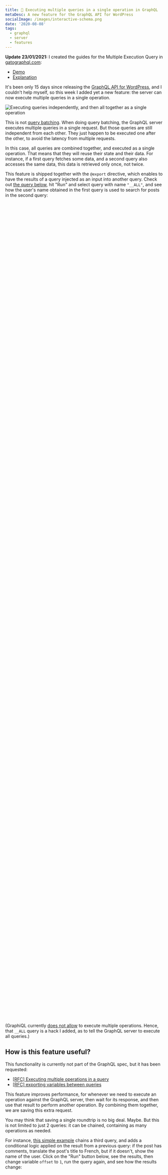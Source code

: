 ```yaml
---
title: 🚀 Executing multiple queries in a single operation in GraphQL
metaDesc: A new feature for the GraphQL API for WordPress
socialImage: /images/interactive-schema.png
date: '2020-08-08'
tags:
  - graphql
  - server
  - features
---
```


**Update 23/01/2021:** I created the guides for the Multiple Execution Query in [gatographql.com](https://gatographql.com):

- [Demo](https://gatographql.com/guides/forward/multiple-query-execution/)
- [Explanation](https://gatographql.com/guides/optin/executing-multiple-queries-concurrently/)

It's been only 15 days since releasing the [GraphQL API for WordPress](https://github.com/GatoGraphQL/GatoGraphQL/tree/master/layers/GatoGraphQLForWP/plugins/gatographql), and I couldn't help myself, so this week I added yet a new feature: the server can now execute multiple queries in a single operation.

![Executing queries independently, and then all together as a single operation](/images/executing-multiple-queries.gif "Executing queries independently, and then all together as a single operation")

This is not [query batching](https://www.apollographql.com/blog/query-batching-in-apollo-63acfd859862/). When doing query batching, the GraphQL server executes multiple queries in a single request. But those queries are still independent from each other. They just happen to be executed one after the other, to avoid the latency from multiple requests.

In this case, all queries are combined together, and executed as a single operation. That means that they will reuse their state and their data. For instance, if a first query fetches some data, and a second query also accesses the same data, this data is retrieved only once, not twice.

This feature is shipped together with the `@export` directive, which enables to have the results of a query injected as an input into another query. Check out <a href="https://newapi.getpop.org/graphiql/?query=%23%20Run%20this%20query%20to%20execute%20all%20other%20queries%2C%20together%0Aquery%20__ALL%20%7B%20id%20%7D%0A%0A%23%20Export%20the%20user%27s%20name%0Aquery%20GetUserName%20%7B%0A%20%20user(id%3A1)%20%7B%0A%20%20%20%20name%20%40export(as%3A%20%22_search%22)%0A%20%20%7D%0A%7D%0A%0A%23%20Search%20for%20posts%20with%20the%20user%27s%20name%20from%20the%20previous%20query%0Aquery%20SearchPosts(%24_search%3A%20String%20%3D%20%22%22)%20%7B%0A%20%20posts(searchfor%3A%20%24_search)%20%7B%0A%20%20%20%20title%0A%20%20%7D%0A%7D&operationName=__ALL">the query below</a>, hit "Run" and select query with name `"__ALL"`, and see how the user's name obtained in the first query is used to search for posts in the second query:

<link href="https://unpkg.com/graphiql/graphiql.min.css" rel="stylesheet" />

<div id="graphiql-first" style="height: 65vh; padding-top: 0; margin-top: 1rem;" class="video-player"></div>

(GraphiQL currently [does not allow](https://github.com/graphql/graphiql/issues/1635) to execute multiple operations. Hence, that `__ALL` query is a hack I added, as to tell the GraphQL server to execute all queries.)

## How is this feature useful?

This functionality is currently not part of the GraphQL spec, but it has been requested:

- [[RFC] Executing multiple operations in a query](https://github.com/graphql/graphql-spec/issues/375)
- [[RFC] exporting variables between queries](https://github.com/graphql/graphql-spec/issues/377)

This feature improves performance, for whenever we need to execute an operation against the GraphQL server, then wait for its response, and then use that result to perform another operation. By combining them together, we are saving this extra request.

You may think that saving a single roundtrip is no big deal. Maybe. But this is not limited to just 2 queries: it can be chained, containing as many operations as needed.

For instance, <a href="https://newapi.getpop.org/graphiql/?query=%23%20Run%20this%20query%20to%20execute%20all%20other%20queries%2C%20together%0Aquery%20__ALL%20%7B%20id%20%7D%0A%0A%23%20Export%20the%20user%27s%20name%0Aquery%20GetUserName()%20%7B%0A%20%20user(id%3A%201)%20%7B%0A%20%20%20%20name%20%40export(as%3A%20%22_search%22)%0A%20%20%7D%0A%7D%0A%0A%23%20Search%20for%20posts%20with%20the%20user%27s%20name%20from%20the%20previous%20query%0Aquery%20SearchPosts(%24offset%3AInt%20%3D%200%2C%20%24_search%3A%20String%20%3D%20%22%22)%20%7B%0A%20%20posts(searchfor%3A%20%24_search%2C%20limit%3A%201%2C%20offset%3A%20%24offset)%20%7B%0A%20%20%20%20title%20%40export(as%3A%20%22_postTitles%22)%0A%20%20%20%20hasComments%20%40export(as%3A%20%22_postHasComments%22)%0A%20%20%7D%0A%7D%0A%0A%23%20Translate%20post%20titles%2C%20or%20show%20user%20ID%20if%20not%0Aquery%20TranslatePosts(%24_postTitles%3A%20%5BString%5D%20%3D%20%5B%5D%2C%20%24_postHasComments%3A%20Boolean!%20%3D%20false)%20%7B%0A%20%20translatedTitle%3A%20echoVar(variable%3A%20%24_postTitles)%20%40include(if%3A%24_postHasComments)%20%40translate(from%3A%22en%22%2C%20to%3A%22fr%22)%0A%20%20noTitleForUser%3A%20echoVar(variable%3A%20%24_search)%20%40skip(if%3A%24_postHasComments)%0A%7D&operationName=__ALL&variables=%7B%0A%20%20%22offset%22%3A%200%0A%7D">this simple example</a> chains a third query, and adds a conditional logic applied on the result from a previous query: if the post has comments, translate the post's title to French, but if it doesn't, show the name of the user. Click on the "Run" button below, see the results, then change variable `offset` to `1`, run the query again, and see how the results change:

<div id="graphiql-second" style="height: 65vh; padding-top: 0; margin-top: 1rem;" class="video-player"></div>

## GraphQL as a (meta-)scripting language

As we've seen, we could attempt to use GraphQL to execute scripts, including conditional statements and even loops.

[GraphQL by PoP](https://graphql-by-pop.com), which is the GraphQL engine over which the GraphQL API for WordPress is based, is a few steps ahead in providing a language to manipulate the operations performed on the query graph.

For instance, I have implemented a query which allows to send a newsletter to multiple users, fetching the content of the latest blog post and translating it to each person's language, all in a single operation!

Check the query below, which is using the [PoP Query Language](https://graphql-by-pop.com/docs/extended/pql.html), an alternative to the GraphQL Query Language:

```javascript
/?
postId=1&
query=
  post($postId)@post.
    content|
    date(d/m/Y)@date,
  getJSON("https://newapi.getpop.org/wp-json/newsletter/v1/subscriptions")@userList|
  arrayUnique(
    extract(
      getSelfProp(%self%, userList),
      lang
    )
  )@userLangs|
  extract(
    getSelfProp(%self%, userList),
    email
  )@userEmails|
  arrayFill(
    getJSON(
      sprintf(
        "https://newapi.getpop.org/users/api/rest/?query=name|email%26emails[]=%s",
        [arrayJoin(
          getSelfProp(%self%, userEmails),
          "%26emails[]="
        )]
      )
    ),
    getSelfProp(%self%, userList),
    email
  )@userData;

  post($postId)@post<
    copyRelationalResults(
      [content, date],
      [postContent, postDate]
    )
  >;

  getSelfProp(%self%, postContent)@postContent<
    translate(
      from: en,
      to: arrayDiff([
        getSelfProp(%self%, userLangs),
        [en]
      ])
    ),
    renameProperty(postContent-en)
  >|
  getSelfProp(%self%, userData)@userPostData<
    forEach<
      applyFunction(
        function: arrayAddItem(
          array: [],
          value: ""
        ),
        addArguments: [
          key: postContent,
          array: %value%,
          value: getSelfProp(
            %self%,
            sprintf(
              postContent-%s,
              [extract(%value%, lang)]
            )
          )
        ]
      ),
      applyFunction(
        function: arrayAddItem(
          array: [],
          value: ""
        ),
        addArguments: [
          key: header,
          array: %value%,
          value: sprintf(
            string: "<p>Hi %s, we published this post on %s, enjoy!</p>",
            values: [
              extract(%value%, name),
              getSelfProp(%self%, postDate)
            ]
          )
        ]
      )
    >
  >;

  getSelfProp(%self%, userPostData)@translatedUserPostProps<
    forEach(
      if: not(
        equals(
          extract(%value%, lang),
          en
        )
      )
    )<
      advancePointerInArray(
        path: header,
        appendExpressions: [
          toLang: extract(%value%, lang)
        ]
      )<
        translate(
          from: en,
          to: %toLang%,
          oneLanguagePerField: true,
          override: true
        )
      >
    >
  >;

  getSelfProp(%self%,translatedUserPostProps)@emails<
    forEach<
      applyFunction(
        function: arrayAddItem(
          array: [],
          value: []
        ),
        addArguments: [
          key: content,
          array: %value%,
          value: concat([
            extract(%value%, header),
            extract(%value%, postContent)
          ])
        ]
      ),
      applyFunction(
        function: arrayAddItem(
          array: [],
          value: []
        ),
        addArguments: [
          key: to,
          array: %value%,
          value: extract(%value%, email)
        ]
      ),
      applyFunction(
        function: arrayAddItem(
          array: [],
          value: []
        ),
        addArguments: [
          key: subject,
          array: %value%,
          value: "PoP API example :)"
        ]
      ),
      sendByEmail
    >
  >
```

(Please don't be shocked by this complex query! The PQL language is actually even simpler than GraphQL, as can be seen [when put side-by-side](https://github.com/getpop/field-query/).)

To run the query, there's no need for GraphiQL: it's URL-based, so it can be executed via `GET`, and a normal link will do. Click here and marvel: <a href="https://newapi.getpop.org/api/graphql/?postId=1&query=post($postId)@post.content|date(d/m/Y)@date,getJSON(%22https://newapi.getpop.org/wp-json/newsletter/v1/subscriptions%22)@userList|arrayUnique(extract(getSelfProp(%self%,%20userList),lang))@userLangs|extract(getSelfProp(%self%,%20userList),email)@userEmails|arrayFill(getJSON(sprintf(%22https://newapi.getpop.org/users/api/rest/?query=name|email%26emails[]=%s%22,[arrayJoin(getSelfProp(%self%,%20userEmails),%22%26emails[]=%22)])),getSelfProp(%self%,%20userList),email)@userData;post($postId)@post%3CcopyRelationalResults([content,%20date],[postContent,%20postDate])%3E;getSelfProp(%self%,%20postContent)@postContent%3Ctranslate(from:%20en,to:%20arrayDiff([getSelfProp(%self%,%20userLangs),[en]])),renameProperty(postContent-en)%3E|getSelfProp(%self%,%20userData)@userPostData%3CforEach%3CapplyFunction(function:%20arrayAddItem(array:%20[],value:%20%22%22),addArguments:%20[key:%20postContent,array:%20%value%,value:%20getSelfProp(%self%,sprintf(postContent-%s,[extract(%value%,%20lang)]))]),applyFunction(function:%20arrayAddItem(array:%20[],value:%20%22%22),addArguments:%20[key:%20header,array:%20%value%,value:%20sprintf(string:%20%22%3Cp%3EHi%20%s,%20we%20published%20this%20post%20on%20%s,%20enjoy!%3C/p%3E%22,values:%20[extract(%value%,%20name),getSelfProp(%self%,%20postDate)])])%3E%3E;getSelfProp(%self%,%20userPostData)@translatedUserPostProps%3CforEach(if:%20not(equals(extract(%value%,%20lang),en)))%3CadvancePointerInArray(path:%20header,appendExpressions:%20[toLang:%20extract(%value%,%20lang)])%3Ctranslate(from:%20en,to:%20%toLang%,oneLanguagePerField:%20true,override:%20true)%3E%3E%3E;getSelfProp(%self%,translatedUserPostProps)@emails%3CforEach%3CapplyFunction(function:%20arrayAddItem(array:%20[],value:%20[]),addArguments:%20[key:%20content,array:%20%value%,value:%20concat([extract(%value%,%20header),extract(%value%,%20postContent)])]),applyFunction(function:%20arrayAddItem(array:%20[],value:%20[]),addArguments:%20[key:%20to,array:%20%value%,value:%20extract(%value%,%20email)]),applyFunction(function:%20arrayAddItem(array:%20[],value:%20[]),addArguments:%20[key:%20subject,array:%20%value%,value:%20%22PoP%20API%20example%20:)%22]),sendByEmail%3E%3E">query to create, translate and send newsletter</a> (this is a demo, so I'm just printing the content on screen, not actually sending it by email 😂).

What is going on there? The query is a series of operations executed in order, with each passing its results to the succeeding operations: fetching the list of emails from a REST endpoint, fetching the users from the database, obtaining their language, fetching the post content, translating the content to the language of each user, and finally sending the newsletter.

To check it out in detail, I've written a [step-by-step description of how this query works](https://leoloso.com/posts/demonstrating-pop-api-graphql-on-steroids/).

## Eventually in GraphQL?

You may think that you don't need to implement a newsletter-sending service. But that's not the point. The point is that, if you can implement this, you can implement pretty much anything you will ever need.

The query above uses a couple of features available in PQL but not in GQL, which I have requested for the GraphQL spec:

- [Composable fields](https://github.com/graphql/graphql-spec/issues/682)
- [Composable directives](https://github.com/graphql/graphql-spec/issues/683)

Sadly, I've been told that these features will most likely not be add to the spec.

Hence, GraphQL cannot implement the example, yet. But through executing multiple queries in a single operation, `@export`, and powerful custom directives, it can certainly support novel use cases.

<script
  crossorigin
  src="https://unpkg.com/react/umd/react.production.min.js"
></script>
<script
  crossorigin
  src="https://unpkg.com/react-dom/umd/react-dom.production.min.js"
></script>
<script
  crossorigin
  src="https://unpkg.com/graphiql/graphiql.min.js"
></script>

<script>
  const apiURL = 'https://newapi.getpop.org/api/graphql/';
  const responseText = "Click the \"Execute Query\" button";
  const graphQLFetcher = graphQLParams =>
    fetch(apiURL, {
      method: 'post',
      headers: { 'Content-Type': 'application/json' },
      body: JSON.stringify(graphQLParams),
    })
      .then(response => response.json())
      .catch(() => response.text());

  ReactDOM.render(
    React.createElement(
      GraphiQL,
      {
        fetcher: graphQLFetcher,
        docExplorerOpen: true,
        response: responseText,
        query: '# Run this query to execute all other queries, together\nquery __ALL { id }\n\n# Export the user\'s name\nquery GetUserName {\n  user(id:1) {\n    name @export(as: "_search")\n  }\n}\n\n# Search for posts with the user\'s name from the previous query\nquery SearchPosts($_search: String = "") {\n  posts(searchfor: $_search) {\n    title\n  }\n}\n',
        variables: null,
        defaultVariableEditorOpen: false
      }
    ),
    document.getElementById('graphiql-first'),
  );

  ReactDOM.render(
    React.createElement(
      GraphiQL,
      {
        fetcher: graphQLFetcher,
        docExplorerOpen: true,
        response: responseText,
        query: '# Run this query to execute all other queries, together\nquery __ALL { id }\n\n# Export the user\'s name\nquery GetUserName() {\n  user(id: 1) {\n    name @export(as: "_search")\n  }\n}\n\n# Search for posts with the user\'s name from the previous query\nquery SearchPosts($offset:Int = 0, $_search: String = "") {\n  posts(searchfor: $_search, limit: 1, offset: $offset) {\n    title @export(as: "_postTitles")\n    hasComments @export(as: "_postHasComments")\n  }\n}\n\n# Translate post titles, or show user ID if not\nquery TranslatePosts($_postTitles: [String] = [], $_postHasComments: Boolean! = false) {\n  translatedTitle: echoVar(variable: $_postTitles) @include(if:$_postHasComments) @translate(from:"en", to:"fr")\n  noTitleForUser: echoVar(variable: $_search) @skip(if:$_postHasComments)\n}\n',
        variables: '{\n  "offset": 0\n}',
        defaultVariableEditorOpen: true
      }
    ),
    document.getElementById('graphiql-second'),
  );
</script>
